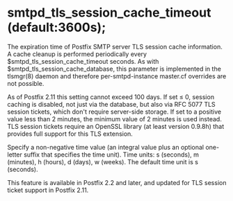 # smtpd_tls_session_cache_timeout (default:3600s); 

 The expiration time of Postfix SMTP server TLS session cache
information. A cache cleanup is performed periodically
every $smtpd_tls_session_cache_timeout seconds. As with
$smtpd_tls_session_cache_database, this parameter is implemented in the
tlsmgr(8) daemon and therefore per-smtpd-instance master.cf overrides
are not possible. 

 As of Postfix 2.11 this setting cannot exceed 100 days.  If set
&le; 0, session caching is disabled, not just via the database, but
also via RFC 5077 TLS session tickets, which don't require server-side
storage.  If set to a positive value less than 2 minutes, the minimum
value of 2 minutes is used instead.  TLS session tickets require
an OpenSSL library (at least version 0.9.8h) that provides full
support for this TLS extension. 

 Specify a non-negative time value (an integral value plus an optional
one-letter suffix that specifies the time unit).  Time units: s
(seconds), m (minutes), h (hours), d (days), w (weeks).
The default time unit is s (seconds).  

 This feature is available in Postfix 2.2 and later, and updated
for TLS session ticket support in Postfix 2.11. 



